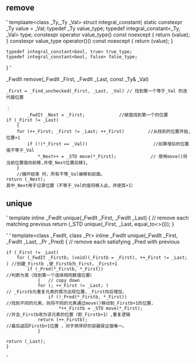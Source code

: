 ## remove
'
templaate<class _Ty,_Ty _Val>
struct integral_constant{
    static constexpr _Ty value = _Val;
    typedef _Ty value_type;
    typedef integral_constant<_Ty, _Val> type;
    constexpr operator value_type() const noexcept
    {
        return (value);
    }
    constexpr value_type operator()() const noexcept
    {
        return (value);
    }

    typedef integral_constant<bool, true> true_type;
    typedef integral_constant<bool, false> false_type;


}
'

_FwdIt remove(_FwdIt _First, _FwdIt _Last, const _Ty& _Val)

    _First = _Find_unchecked(_First, _Last, _Val) // 找到第一个等于_Val 的迭代器位置

    ：
        	_FwdIt _Next = _First;             //赋值找到第一个的位置
	if (_First != _Last)
		{
		for (++_First; _First != _Last; ++_First)         //从找到的位置开始,位置+1
			if (!(*_First == _Val))                         //如果增后的位置值不等于_Val
				*_Next++ = _STD move(*_First);             // 使用move()将当前位置值向前移,并使_Next位置后移1,
		}
        //循环结束 时，所有不等_Val被移到前面。
	return (_Next);
    其中_Next用于记录位置（不等于_Val的值将移入此，并使其+1）


## unique
'
template<class _FwdIt> inline
	_FwdIt unique(_FwdIt _First, _FwdIt _Last)
	{	// remove each matching previous
	return (_STD unique(_First, _Last, equal_to<>()));
	}

'
'
template<class _FwdIt,
	class _Pr> inline
	_FwdIt unique(_FwdIt _First, _FwdIt _Last, _Pr _Pred)
	{	// remove each satisfying _Pred with previous

	if (_First != _Last)
		for (_FwdIt _Firstb; (void)(_Firstb = _First), ++_First != _Last; ) //创建_Firstb ,使_Firstb为_First，_First+1
			if (_Pred(*_Firstb, *_First))                                   //判断为真（找到第一个连续相同数值位置）
				{	// copy down
				for (; ++_First != _Last; )                                 // _Firstb为重复元素的首次出现位置，_First向后增加，
					if (!_Pred(*_Firstb, *_First))                          //找到不同的元素，则将不同的元素通过move()移动到_Firstb+1的位置，
						*++_Firstb = _STD move(*_First);                    //并且_Firstb改为该元素的位置（即_Firstb+1）,重复逻辑
				return (++_Firstb);                                         //最后返回Firstb+1位置 ，对于排序好的容器保证值唯一。
				}

	return (_Last);
    }
'